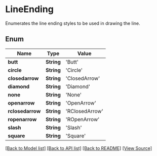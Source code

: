 # LineEnding
Enumerates the line ending styles to be used in drawing the line.

## Enum
Name | Type | Value
------------ | ------------- | -------------
**butt** | **String** | 'Butt'
**circle** | **String** | 'Circle'
**closedarrow** | **String** | 'ClosedArrow'
**diamond** | **String** | 'Diamond'
**none** | **String** | 'None'
**openarrow** | **String** | 'OpenArrow'
**rclosedarrow** | **String** | 'RClosedArrow'
**ropenarrow** | **String** | 'ROpenArrow'
**slash** | **String** | 'Slash'
**square** | **String** | 'Square'

[[Back to Model list]](../README.md#documentation-for-models) [[Back to API list]](../README.md#documentation-for-api-endpoints) [[Back to README]](../README.md) [[View Source]](../src/models/LineEnding.ts)

